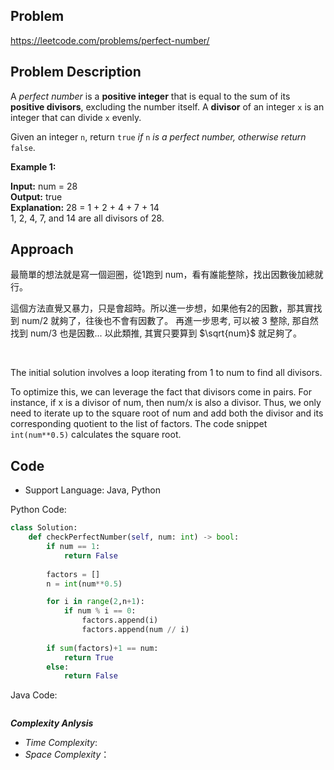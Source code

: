 ## Problem

https://leetcode.com/problems/perfect-number/

## Problem Description

A *perfect number* is a **positive integer** that is equal to the sum of its **positive divisors**, excluding the number itself. A **divisor** of an integer `x` is an integer that can divide `x` evenly.

Given an integer `n`, return `true` *if* `n` *is a perfect number, otherwise return* `false`.

**Example 1:**

**Input:** num = 28  <br>
**Output:** true  <br>
**Explanation:** 28 = 1 + 2 + 4 + 7 + 14  <br>
1, 2, 4, 7, and 14 are all divisors of 28.


## Approach
最簡單的想法就是寫一個迴圈，從1跑到 num，看有誰能整除，找出因數後加總就行。

這個方法直覺又暴力，只是會超時。所以進一步想，如果他有2的因數，那其實找到 num/2 就夠了，往後也不會有因數了。
再進一步思考, 可以被 3 整除, 那自然找到 num/3 也是因數... 以此類推, 其實只要算到 $\sqrt{num}$ 就足夠了。

<br>

The initial solution involves a loop iterating from 1 to num to find all divisors.

To optimize this, we can leverage the fact that divisors come in pairs. For instance, if x is a divisor of num, then num/x is also a divisor. Thus, we only need to iterate up to the square root of num and add both the divisor and its corresponding quotient to the list of factors. The code snippet `int(num**0.5)` calculates the square root.

## Code

- Support Language: Java, Python

Python Code:

```py
class Solution:
    def checkPerfectNumber(self, num: int) -> bool:
        if num == 1:
            return False
        
        factors = []
        n = int(num**0.5)

        for i in range(2,n+1):
            if num % i == 0:
                factors.append(i)
                factors.append(num // i)        
        
        if sum(factors)+1 == num:
            return True
        else:
            return False
```

Java Code:

```

```

**_Complexity Anlysis_**

- _Time Complexity_: 
- _Space Complexity_：
